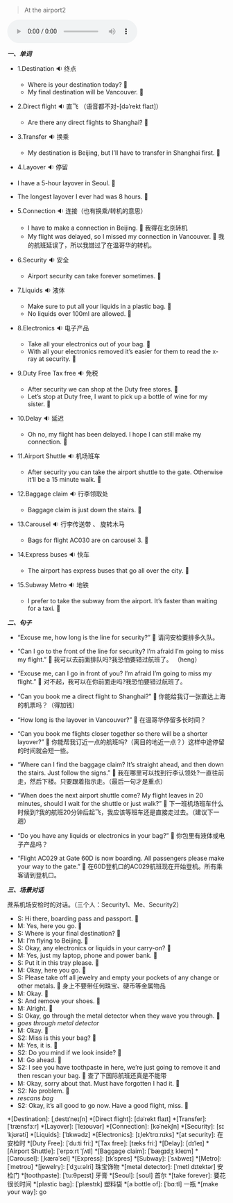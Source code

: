 
> At the airport2

<audio controls="controls">
  <source src="https://file.cdn.shafish.cn/english/%E5%9C%A8%E9%A3%9E%E6%9C%BA%E4%B8%8A.mp3" type="audio/mpeg">
Your browser does not support the audio element.
</audio>

***一、单词***

- 1.<span id="english">Destination <span class="point">:sound:</span></span> 终点

    - <span id="english">Where is your destination today? <span class="point">:speech_balloon:</span></span>
    - <span id="english">My final destination will be Vancouver. <span class="point">:speech_balloon:</span></span>

- 2.<span id="english">Direct flight <span class="point">:sound:</span></span> 直飞 （语音都不对-[dəˈrekt flaɪt]）

    - <span id="english">Are there any direct flights to Shanghai? <span class="point">:speech_balloon:</span></span>

- 3.<span id="english">Transfer <span class="point">:sound:</span></span> 换乘

    - <span id="english">My destination is Beijing, but I’ll have to transfer in Shanghai first. <span class="point">:speech_balloon:</span></span>

- 4.<span id="english">Layover <span class="point">:sound:</span></span> 停留

-  <span id="english">I have a 5-hour layover in Seoul. <span class="point">:speech_balloon:</span></span>
-  <span id="english">The longest layover I ever had was 8 hours. <span class="point">:speech_balloon:</span></span>

- 5.<span id="english">Connection <span class="point">:sound:</span></span> 连接（也有换乘/转机的意思）

    - <span id="english">I have to make a connection in Beijing. <span class="point">:speech_balloon:</span></span> 我得在北京转机
    - <span id="english">My flight was delayed, so I missed my connection in Vancouver. <span class="point">:speech_balloon:</span></span> 我的航班延误了，所以我错过了在温哥华的转机。

- 6.<span id="english">Security <span class="point">:sound:</span></span> 安全

    - <span id="english">Airport security can take forever sometimes. <span class="point">:speech_balloon:</span></span>

- 7.<span id="english">Liquids <span class="point">:sound:</span></span> 液体

    - <span id="english">Make sure to put all your liquids in a plastic bag. <span class="point">:speech_balloon:</span></span>
    - <span id="english">No liquids over 100ml are allowed. <span class="point">:speech_balloon:</span></span>

- 8.<span id="english">Electronics <span class="point">:sound:</span></span> 电子产品

    - <span id="english">Take all your electronics out of your bag. <span class="point">:speech_balloon:</span></span>
    - <span id="english"> With all your electronics removed it’s easier for them to read the x-ray at security. <span class="point">:speech_balloon:</span></span>

- 9.<span id="english">Duty Free Tax free  <span class="point">:sound:</span></span> 免税

    - <span id="english">After security we can shop at the Duty free stores. <span class="point">:speech_balloon:</span></span>
    - <span id="english">Let’s stop at Duty free, I want to pick up a bottle of wine for my sister. <span class="point">:speech_balloon:</span></span>

- 10.<span id="english">Delay  <span class="point">:sound:</span></span> 延迟

    - <span id="english">Oh no, my flight has been delayed. I hope I can still make my connection. <span class="point">:speech_balloon:</span></span>

- 11.<span id="english">Airport Shuttle  <span class="point">:sound:</span></span> 机场班车

    - <span id="english">After security you can take the airport shuttle to the gate. Otherwise it’ll be a 15 minute walk. <span class="point">:speech_balloon:</span></span>

- 12.<span id="english">Baggage claim  <span class="point">:sound:</span></span> 行李领取处

    - <span id="english">Baggage claim is just down the stairs. <span class="point">:speech_balloon:</span></span>

- 13.<span id="english">Carousel  <span class="point">:sound:</span></span> 行李传送带 、 旋转木马

    - <span id="english">Bags for flight AC030 are on carousel 3. <span class="point">:speech_balloon:</span></span>

- 14.<span id="english">Express buses  <span class="point">:sound:</span></span> 快车

    - <span id="english">The airport has express buses that go all over the city. <span class="point">:speech_balloon:</span></span>

- 15.<span id="english">Subway Metro  <span class="point">:sound:</span></span> 地铁

    - <span id="english">I prefer to take the subway from the airport. It’s faster than waiting for a taxi. <span class="point">:speech_balloon:</span></span>

***二、句子***

- <span id="english">“Excuse me, how long is the line for security?” <span class="point">:speech_balloon:</span></span> 
请问安检要排多久队。

- <span id="english">“Can I go to the front of the line for security? I’m afraid I’m going to miss my flight.” <span class="point">:speech_balloon:</span></span> 
我可以去前面排队吗?我恐怕要错过航班了。 （heng）

- <span id="english">“Excuse me, can I go in front of you? I’m afraid I’m going to miss my flight.” <span class="point">:speech_balloon:</span></span> 
对不起，我可以在你前面走吗?我恐怕要错过航班了。

- <span id="english">“Can you book me a direct flight to Shanghai?” <span class="point">:speech_balloon:</span></span> 
你能给我订一张直达上海的机票吗？（得加钱）

- <span id="english">“How long is the layover in Vancouver?” <span class="point">:speech_balloon:</span></span> 
在温哥华停留多长时间？

- <span id="english">“Can you book me flights closer together so there will be a shorter layover?” <span class="point">:speech_balloon:</span></span> 
你能帮我订近一点的航班吗?（离目的地近一点？）这样中途停留的时间就会短一些。

- <span id="english">“Where can I find the baggage claim? It’s straight ahead, and then down the stairs. Just follow the signs.” <span class="point">:speech_balloon:</span></span> 
我在哪里可以找到行李认领处?一直往前走，然后下楼。只要跟着指示走。（最后一句才是重点）

- <span id="english">“When does the next airport shuttle come? My flight leaves in 20 minutes, should I wait for the shuttle or just walk?” <span class="point">:speech_balloon:</span></span> 
下一班机场班车什么时候到?我的航班20分钟后起飞，我应该等班车还是直接走过去。（建议下一趟）

- <span id="english">“Do you have any liquids or electronics in your bag?” <span class="point">:speech_balloon:</span></span> 
你包里有液体或电子产品吗？

- <span id="english">“Flight AC029 at Gate 60D is now boarding. All passengers please make your way to the gate.” <span class="point">:speech_balloon:</span></span> 
在60D登机口的AC029航班现在开始登机。所有乘客请到登机口。

***三、场景对话***

蔗系机场安检时的对话。（三个人：Security1、Me、Security2）

- S: <span id="english">Hi there, boarding pass and passport. <span class="point">:speech_balloon:</span></span> 
- M: <span id="english">Yes, here you go. <span class="point">:speech_balloon:</span></span> 
- S: <span id="english">Where is your final destination? <span class="point">:speech_balloon:</span></span> 
- M: <span id="english">I’m flying to Beijing. <span class="point">:speech_balloon:</span></span> 
- S: <span id="english">Okay, any electronics or liquids in your carry-on? <span class="point">:speech_balloon:</span></span> 
- M: <span id="english">Yes, just my laptop, phone and power bank. <span class="point">:speech_balloon:</span></span> 
- S: <span id="english">Put it in this tray please. <span class="point">:speech_balloon:</span></span> 
- M: <span id="english">Okay, here you go. <span class="point">:speech_balloon:</span></span> 
- S: <span id="english">Please take off all jewelry and empty your pockets of any change or other metals. <span class="point">:speech_balloon:</span></span>  身上不要带任何珠宝、硬币等金属物品
- M: <span id="english">Okay. <span class="point">:speech_balloon:</span></span> 
- S: <span id="english">And remove your shoes. <span class="point">:speech_balloon:</span></span> 
- M: <span id="english">Alright. <span class="point">:speech_balloon:</span></span> 
- S: <span id="english">Okay, go through the metal detector when they wave you through. <span class="point">:speech_balloon:</span></span> 
- *goes through metal detector*
- M: <span id="english">Okay.  <span class="point">:speech_balloon:</span></span> 
- S2: <span id="english">Miss is this your bag?  <span class="point">:speech_balloon:</span></span> 
- M: <span id="english">Yes, it is.  <span class="point">:speech_balloon:</span></span> 
- S2: <span id="english">Do you mind if we look inside? <span class="point">:speech_balloon:</span></span> 
- M: <span id="english">Go ahead.  <span class="point">:speech_balloon:</span></span> 
- S2: <span id="english">I see you have toothpaste in here, we’re just going to remove it and then rescan your bag. <span class="point">:speech_balloon:</span></span> 查了下国际航班还真是不能带
- M: <span id="english">Okay, sorry about that. Must have forgotten I had it. <span class="point">:speech_balloon:</span></span> 
- S2: <span id="english">No problem. <span class="point">:speech_balloon:</span></span> 
- *rescans bag* 
- S2: <span id="english">Okay, it’s all good to go now. Have a good flight, miss. <span class="point">:speech_balloon:</span></span> 


*[Destination]: [ˌdestɪˈneɪʃn]
*[Direct flight]: [dəˈrekt flaɪt]
*[Transfer]: [ˈtrænsfɜːr]
*[Layover]: [ˈleɪoʊvər] 
*[Connection]: [kəˈnekʃn]
*[Security]: [sɪˈkjʊrəti] 
*[Liquids]: [ˈlɪkwədz] 
*[Electronics]: [ɪˌlekˈtrɑːnɪks] 
*[at security]: 在安检时
*[Duty Free]: [ˈduːti friː] 
*[Tax free]: [tæks friː]
*[Delay]:  [dɪˈleɪ] 
*[Airport Shuttle]: [ˈerpɔːrt ˈʃʌtl]
*[Baggage claim]: [ˈbæɡɪdʒ kleɪm] 
*[Carousel]: [ˌkærəˈsel]
*[Express]: [ɪkˈspres] 
*[Subway]: [ˈsʌbweɪ]
*[Metro]: [ˈmetroʊ]
*[jewelry]: [ˈdʒuːəlri] 珠宝饰物
*[metal detector]: [ˈmetl dɪtektər] 安检门
*[toothpaste]: [ˈtuːθpeɪst] 牙膏
*[Seoul]: [soʊl] 首尔
*[take forever]: 要花很长时间
*[plastic bag]: [ˈplæstɪk] 塑料袋
*[a bottle of]:  [ˈbɑːtl] 一瓶
*[make your way]: go